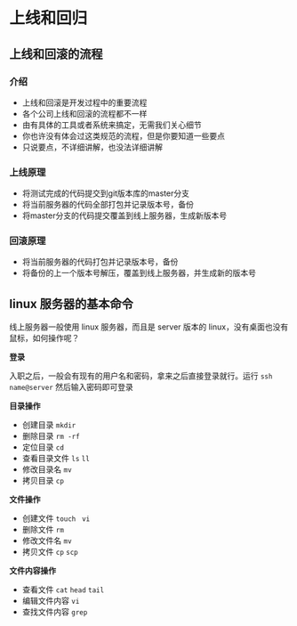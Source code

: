 # 上线和回归

## 上线和回滚的流程

### 介绍

- 上线和回滚是开发过程中的重要流程
- 各个公司上线和回滚的流程都不一样
- 由有具体的工具或者系统来搞定，无需我们关心细节
- 你也许没有体会过这类规范的流程，但是你要知道一些要点
- 只说要点，不详细讲解，也没法详细讲解

### 上线原理

- 将测试完成的代码提交到git版本库的master分支
- 将当前服务器的代码全部打包并记录版本号，备份
- 将master分支的代码提交覆盖到线上服务器，生成新版本号

### 回滚原理

- 将当前服务器的代码打包并记录版本号，备份
- 将备份的上一个版本号解压，覆盖到线上服务器，并生成新的版本号

## linux 服务器的基本命令

线上服务器一般使用 linux 服务器，而且是 server 版本的 linux，没有桌面也没有鼠标，如何操作呢？

**登录**

入职之后，一般会有现有的用户名和密码，拿来之后直接登录就行。运行 `ssh name@server` 然后输入密码即可登录

**目录操作**

- 创建目录 `mkdir`
- 删除目录 `rm -rf`
- 定位目录 `cd `
- 查看目录文件 `ls` `ll`
- 修改目录名 `mv `
- 拷贝目录 `cp`

**文件操作**

- 创建文件 `touch ` `vi `
- 删除文件 `rm`
- 修改文件名 `mv`
- 拷贝文件 `cp` `scp`

**文件内容操作**

- 查看文件 `cat` `head` `tail`
- 编辑文件内容 `vi `
- 查找文件内容 `grep `
